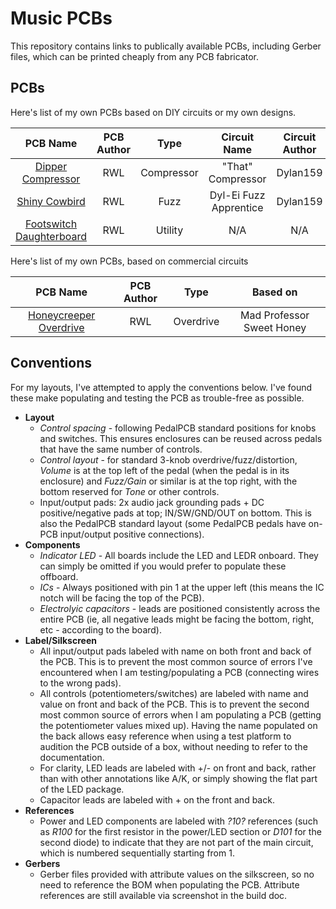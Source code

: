 # Music PCBs

This repository contains links to publically available PCBs, including Gerber files, which can be printed cheaply from any PCB fabricator.

## PCBs

Here's list of my own PCBs based on DIY circuits or my own designs.

|                       PCB Name                        | PCB Author |    Type    |      Circuit Name      | Circuit Author |
| :---------------------------------------------------: | :--------: | :--------: | :--------------------: | :------------: |
|        [Dipper Compressor](/DipperCompressor/)        |    RWL     | Compressor |   "That" Compressor    |    Dylan159    |
|            [Shiny Cowbird](/ShinyCowbird/)            |    RWL     |    Fuzz    | Dyl-Ei Fuzz Apprentice |    Dylan159    |
| [Footswitch Daughterboard](/FootswitchDaughterboard/) |    RWL     |  Utility   |          N/A           |      N/A       |

Here's list of my own PCBs, based on commercial circuits

|                     PCB Name                      | PCB Author |   Type    |         Based on          |
| :-----------------------------------------------: | :--------: | :-------: | :-----------------------: |
| [Honeycreeper Overdrive](/HoneycreeperOverdrive/) |    RWL     | Overdrive | Mad Professor Sweet Honey |

## Conventions

For my layouts, I've attempted to apply the conventions below. I've found these make populating and testing the PCB as trouble-free as possible.

* **Layout**
  * *Control spacing* - following PedalPCB standard positions for knobs and switches. This ensures enclosures can be reused across pedals that have the same number of controls.
  * *Control layout* - for standard 3-knob overdrive/fuzz/distortion, *Volume* is at the top left of the pedal (when the pedal is in its enclosure) and *Fuzz/Gain* or similar is at the top right, with the bottom reserved for *Tone* or other controls.
  * Input/output pads: 2x audio jack grounding pads + DC positive/negative pads at top; IN/SW/GND/OUT on bottom. This is also the PedalPCB standard layout (some PedalPCB pedals have on-PCB input/output positive connections).
* **Components**
  * *Indicator LED* - All boards include the LED and LEDR onboard. They can simply be omitted if you would prefer to populate these offboard.
  * *ICs* - Always positioned with pin 1 at the upper left (this means the IC notch will be facing the top of the PCB).
  * *Electrolyic capacitors* - leads are positioned consistently across the entire PCB (ie, all negative leads might be facing the bottom, right, etc - according to the board).
* **Label/Silkscreen**
  * All input/output pads labeled with name on both front and back of the PCB. This is to prevent the most common source of errors I've encountered when I am testing/populating a PCB (connecting wires to the wrong pads).
  * All controls (potentiometers/switches) are labeled with name and value on front and back of the PCB. This is to prevent the second most common source of errors when I am populating a PCB (getting the potentiometer values mixed up). Having the name populated on the back allows easy reference when using a test platform to audition the PCB outside of a box, without needing to refer to the documentation.
  * For clarity, LED leads are labeled with +/- on front and back, rather than with other annotations like A/K, or simply showing the flat part of the LED package.
  * Capacitor leads are labeled with + on the front and back.
* **References**
  * Power and LED components are labeled with *?10?* references (such as *R100* for the first resistor in the power/LED section or *D101* for the second diode) to indicate that they are not part of the main circuit, which is numbered sequentially starting from 1.
* **Gerbers**
  * Gerber files provided with attribute values on the silkscreen, so no need to reference the BOM when populating the PCB. Attribute references are still available via screenshot in the build doc.